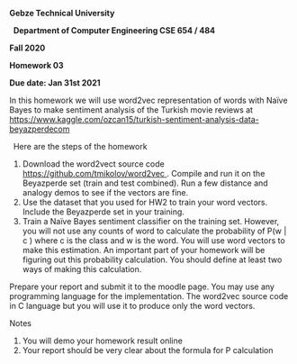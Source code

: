 ﻿**Gebze Technical University** 

` `**Department of Computer Engineering CSE 654 / 484** 

**Fall 2020** 

**Homework 03** 

**Due date: Jan  31st 2021**  

In this homework we will use word2vec representation of words with Naïve Bayes to make sentiment analysis of the Turkish movie reviews at [https://www.kaggle.com/ozcan15/turkish-sentiment-analysis-data-beyazperdecom ](https://www.kaggle.com/ozcan15/turkish-sentiment-analysis-data-beyazperdecom)

` `Here are the steps of the homework 

1. Download the word2vect source code[ https://github.com/tmikolov/word2vec ](https://github.com/tmikolov/word2vec). Compile and run it on the Beyazperde set (train and test combined). Run a few distance and analogy demos to see if the vectors are fine. 
1. Use the dataset that you used for HW2 to train your word vectors. Include the Beyazperde set in your training. 
1. Train a Naïve Bayes sentiment classifier on the training set. However, you will not use any counts of word to calculate the probability of P(w | c ) where c is the class and w is the word. You will use word vectors to make this estimation. An important part of your homework will be figuring out this probability calculation. You should define at least two ways of making this calculation. 

Prepare your report and submit it to the moodle page. You may use any programming language for the implementation. The word2vec source code in C language but you will use it to produce only the word vectors. 

Notes 

1. You will demo your homework result online 
1. Your report should be very clear about the formula for P calculation 
